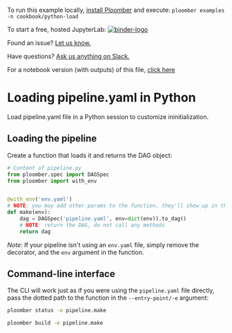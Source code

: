 <!-- start header -->
To run this example locally, [install Ploomber](https://docs.ploomber.io/en/latest/get-started/install.html) and execute: `ploomber examples -n cookbook/python-load`

To start a free, hosted JupyterLab: [![binder-logo](https://mybinder.org/badge_logo.svg)](https://mybinder.org/v2/gh/ploomber/binder-env/main?urlpath=git-pull%3Frepo%3Dhttps%253A%252F%252Fgithub.com%252Fploomber%252Fprojects%26urlpath%3Dlab%252Ftree%252Fprojects%252Fcookbook/python-load%252FREADME.ipynb%26branch%3Dmaster)

Found an issue? [Let us know.](https://github.com/ploomber/projects/issues/new?title=cookbook/python-load%20issue)

Have questions? [Ask us anything on Slack.](https://ploomber.io/community/)

For a notebook version (with outputs) of this file, [click here](https://github.com/ploomber/projects/blob/master/cookbook/python-load/README.ipynb)
<!-- end header -->



# Loading pipeline.yaml in Python

<!-- start description -->
Load pipeline.yaml file in a Python session to customize ininitialization.
<!-- end description -->

## Loading the pipeline

Create a function that loads it and returns the DAG object:

<!-- #md -->
```python
# Content of pipeline.py
from ploomber.spec import DAGSpec
from ploomber import with_env


@with_env('env.yaml')
# NOTE: you may add other params to the function, they'll show up in the cli
def make(env):
    dag = DAGSpec('pipeline.yaml', env=dict(env)).to_dag()
    # NOTE: return the DAG, do not call any methods
    return dag

```
<!-- #endmd -->

*Note:* If your pipeline isn't using an `env.yaml` file, simply remove the decorator, and the `env` argument in the function.


## Command-line interface

The CLI will work just as if you were using the `pipeline.yaml` file directly, pass the dotted path to the function in the `--entry-point/-e` argument:

```sh
ploomber status -e pipeline.make
```

```sh
ploomber build -e pipeline.make
```